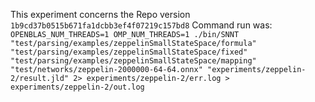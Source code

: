This experiment concerns the Repo version `1b9cd37b0515b671fa1dcbb3ef4f07219c157bd8`
Command run was: `OPENBLAS_NUM_THREADS=1 OMP_NUM_THREADS=1 ./bin/SNNT "test/parsing/examples/zeppelinSmallStateSpace/formula" "test/parsing/examples/zeppelinSmallStateSpace/fixed" "test/parsing/examples/zeppelinSmallStateSpace/mapping" "test/networks/zeppelin-2000000-64-64.onnx" "experiments/zeppelin-2/result.jld" 2> experiments/zeppelin-2/err.log > experiments/zeppelin-2/out.log`
